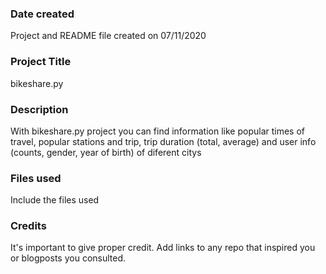 ### Date created
Project and README file created on 07/11/2020

### Project Title
bikeshare.py

### Description
With bikeshare.py project you can find information like popular times of travel, popular stations and trip, trip duration (total, average) and user info (counts, gender, year of birth) of diferent citys

### Files used
Include the files used

### Credits
It's important to give proper credit. Add links to any repo that inspired you or blogposts you consulted.

